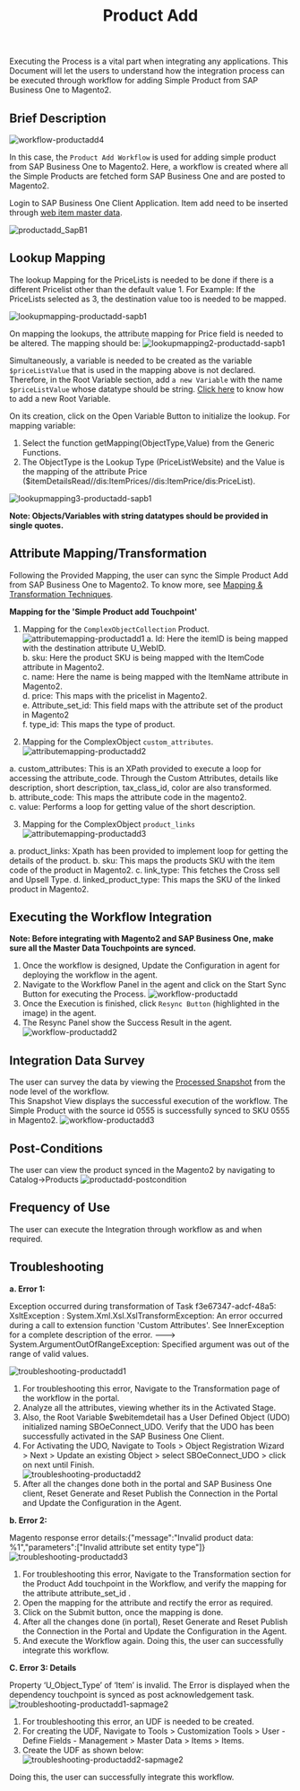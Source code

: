 ﻿---
title: "Product Add"
toc: true
tag: developers
category: "Integration"
deprecated: 
    url: "/processflow/overview-of-processflow"
    title: "Overview of ProcessFlow"
menus: 
    sapbmagentointegration:
        icon: fa fa-wpexplorer
        weight: 3             
        title: "Product Add"
        identifier: sapbmage2integration
---

Executing the Process is a vital part when integrating any applications. This Document will let the users to understand 
how the integration process can be executed through workflow for adding Simple Product from SAP Business One to Magento2.

## Brief Description

![workflow-productadd4](/staticfiles/integration/media/workflow-productadd4.png)

In this case, the `Product Add Workflow` is used for adding simple product from SAP Business One to Magento2. 
Here, a workflow is created where all the Simple Products are fetched form SAP Business One and are posted to Magento2. 

Login to SAP Business One Client Application. Item add need to be inserted through [web item master data](https://help.sap.com/saphelp_sbo900/helpdata/en/45/2365ca9e152b31e10000000a1553f7/content.htm?no_cache=true). 

![productadd_SapB1](/staticfiles/integration/media/productadd_SapB1.png)

## Lookup Mapping

The lookup Mapping for the PriceLists is needed to be done if there is a different Pricelist other than the default value 1.
For Example: If the PriceLists selected as 3, the destination value too is needed to be mapped.

![lookupmapping-productadd-sapb1](/staticfiles/integration/media/lookupmapping-productadd-sapb1.png)

On mapping the lookups, the attribute mapping for Price field is needed to be altered. The mapping should be:
![lookupmapping2-productadd-sapb1](/staticfiles/integration/media/lookupmapping2-productadd-sapb1.png)

Simultaneously, a variable is needed to be created as the variable `$priceListValue` that is used in the mapping above is not declared.
Therefore, in the Root Variable section, add `a new Variable` with the name `$priceListValue` whose datatype should be string. [Click here](/transformation/steps-to-cutomize-prebuilt-mapping/) to know how to add a new Root Variable.

On its creation, click on the Open Variable Button to initialize the lookup. For mapping variable: 

1.	Select the function getMapping(ObjectType,Value) from the Generic Functions.
2.  The ObjectType is the Lookup Type (PriceListWebsite) and the Value is the mapping of the attribute Price ($itemDetailsRead//dis:ItemPrices//dis:ItemPrice/dis:PriceList).  
 
![lookupmapping3-productadd-sapb1](/staticfiles/integration/media/lookupmapping3-productadd-sapb1.png)

**Note: Objects/Variables with string datatypes should be provided in single quotes.**

## Attribute Mapping/Transformation

Following the Provided Mapping, the user can sync the Simple Product Add from SAP Business One to Magento2. 
To know more, see  [Mapping & Transformation Techniques](/transformation/overview-usecase/).

**Mapping for the 'Simple Product add Touchpoint'**

1.	Mapping for the `ComplexObjectCollection` Product.
![attributemapping-productadd1](/staticfiles/integration/media/attributemapping-productadd1.png)
a.	Id: Here the itemID is being mapped with the destination attribute U_WebID.                                                                             
b.	sku: Here the product SKU is being mapped with the ItemCode attribute in Magento2.                                                                
c.	name: Here the name is being mapped with the ItemName attribute in Magento2.                                                                    
d.	price: This maps with the pricelist in Magento2.                                                                  
e.	Attribute_set_id: This field maps with the attribute set of the product in Magento2                                                         
f.	type_id: This maps the type of product.                                                                

2. Mapping for the ComplexObject `custom_attributes`.
![attributemapping-productadd2](/staticfiles/integration/media/attributemapping-productadd2.png)

a.	custom_attributes: This is an XPath provided to execute a loop for accessing the attribute_code. Through the Custom Attributes, details like description, short description, tax_class_id, color are also transformed.                                                             
b.	attribute_code: This maps the attribute code in the magento2.                                                                                
c.	value: Performs a loop for getting value of the short description.                                                                                  

3.	Mapping for the ComplexObject `product_links `
![attributemapping-productadd3](/staticfiles/integration/media/attributemapping-productadd3.png)

a. 	product_links: Xpath has been provided to implement loop for getting the details of the product.
b.	sku: This maps the products SKU with the item code of the product in Magento2.
c.	link_type: This fetches the Cross sell and Upsell Type.
d.	linked_product_type: This maps the SKU of the linked product in Magento2. 

## Executing the Workflow Integration

**Note: Before integrating with Magento2 and SAP Business One, make sure all the Master Data Touchpoints are synced.**

1.	Once the workflow is designed, Update the Configuration in agent for deploying the workflow in the agent.
2.	Navigate to the Workflow Panel in the agent and click on the Start Sync Button for executing the Process. 
![workflow-productadd](/staticfiles/integration/media/workflow-productadd.png)
3.	Once the Execution is finished, click `Resync Button` (highlighted in the image) in the agent. 
4.  The Resync Panel show the Success Result in the agent. 
![workflow-productadd2](/staticfiles/integration/media/workflow-productadd2.png)

## Integration Data Survey

The user can survey the data by viewing the [Processed Snapshot](/workflow/list-of-snapshot/)  from the node level of the workflow.  
This Snapshot View displays the successful execution of the workflow. The Simple Product with the source id 0555 is successfully synced to SKU 0555 
in Magento2.
![workflow-productadd3](/staticfiles/integration/media/workflow-productadd3.png)

## Post-Conditions

The user can view the product synced in the Magento2 by navigating to Catalog->Products
![productadd-postcondition](/staticfiles/integration/media/productadd-postcondition.png) 

## Frequency of Use

The user can execute the Integration through workflow as and when required. 

## Troubleshooting

**a. Error 1:**

Exception occurred during transformation of Task f3e67347-adcf-48a5: XsltException : System.Xml.Xsl.XslTransformException: 
An error occurred during a call to extension function 'Custom Attributes'. See InnerException for a complete description of the error. ---> 
System.ArgumentOutOfRangeException: Specified argument was out of the range of valid values.

![troubleshooting-productadd1](/staticfiles/integration/media/troubleshooting-productadd1.png)

1.	For troubleshooting this error, Navigate to the Transformation page of the workflow in the portal.
2.	Analyze all the attributes, viewing whether its in the Activated Stage. 
3.	Also, the Root Variable $webitemdetail has a User Defined Object (UDO) initialized naming SBOeConnect_UDO. Verify that the UDO has been successfully activated in the SAP Business One Client.
4.	For Activating the UDO, Navigate to Tools > Object Registration Wizard > Next > Update an existing Object > select SBOeConnect_UDO > 
  click on next until Finish.                                   
![troubleshooting-productadd2](/staticfiles/integration/media/troubleshooting-productadd2.png)
5.	After all the changes done both in the portal and SAP Business One client, Reset Generate and Reset Publish the Connection in the Portal and Update the Configuration in the Agent.

**b. Error 2:**

Magento response error details:{"message":"Invalid product data: %1","parameters":["Invalid attribute set entity type"]}
![troubleshooting-productadd3](/staticfiles/integration/media/troubleshooting-productadd3.png)

1.	For troubleshooting this error, Navigate to the Transformation section for the Product Add touchpoint in the Workflow, and verify the mapping for the attribute attribute_set_id .
2.	Open the mapping for the attribute and rectify the error as required.
3.	Click on the Submit button, once the mapping is done.
4.  After all the changes done (in portal), Reset Generate and Reset Publish the Connection in the Portal and Update the Configuration in the Agent. 
5.	And execute the Workflow again. Doing this, the user can successfully integrate this workflow. 

**C. Error 3: Details** 

Property ‘U_Object_Type’ of ‘Item’ is invalid. The Error is displayed when the dependency touchpoint is synced as post acknowledgement task. 
![troubleshooting-productadd1-sapmage2](/staticfiles/integration/media/troubleshooting-productadd1-sapmage2.png)  
1.	For troubleshooting this error, an UDF is needed to be created.
2.	For creating the UDF, Navigate to Tools > Customization Tools > User - Define Fields - Management > Master Data > Items > Items.
3.	Create the UDF as shown below:  
![troubleshooting-productadd2-sapmage2](/staticfiles/integration/media/troubleshooting-productadd2-sapmage2.png)

 Doing this, the user can successfully integrate this workflow. 
